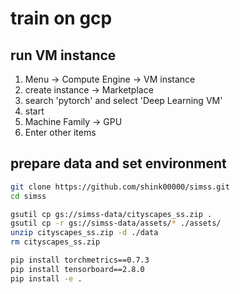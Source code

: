 # train on gcp

## run VM instance
1. Menu -> Compute Engine -> VM instance
1. create instance -> Marketplace
1. search 'pytorch' and select 'Deep Learning VM'
1. start
1. Machine Family -> GPU
1. Enter other items

## prepare data and set environment
```bash
git clone https://github.com/shink00000/simss.git
cd simss

gsutil cp gs://simss-data/cityscapes_ss.zip .
gsutil cp -r gs://simss-data/assets/* ./assets/
unzip cityscapes_ss.zip -d ./data
rm cityscapes_ss.zip

pip install torchmetrics==0.7.3
pip install tensorboard==2.8.0
pip install -e .
```